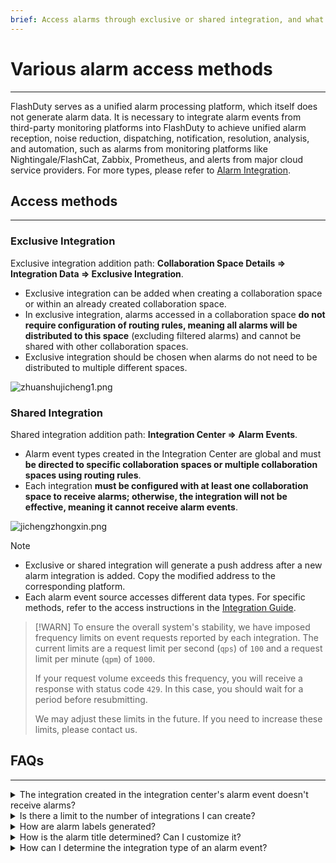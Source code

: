 ```yaml
---
brief: Access alarms through exclusive or shared integration, and what is the difference between exclusive and shared integration?
---
```


# Various alarm access methods

---


FlashDuty serves as a unified alarm processing platform, which itself does not generate alarm data. It is necessary to integrate alarm events from third-party monitoring platforms into FlashDuty to achieve unified alarm reception, noise reduction, dispatching, notification, resolution, analysis, and automation, such as alarms from monitoring platforms like Nightingale/FlashCat, Zabbix, Prometheus, and alerts from major cloud service providers. For more types, please refer to [Alarm Integration](https://docs.flashcat.cloud/zh/flashduty/custom-alert-integration-guide).


## Access methods
---

### Exclusive Integration
Exclusive integration addition path: **Collaboration Space Details => Integration Data => Exclusive Integration**.
- Exclusive integration can be added when creating a collaboration space or within an already created collaboration space.
- In exclusive integration, alarms accessed in a collaboration space **do not require configuration of routing rules, meaning all alarms will be distributed to this space** (excluding filtered alarms) and cannot be shared with other collaboration spaces.
- Exclusive integration should be chosen when alarms do not need to be distributed to multiple different spaces.

![zhuanshujicheng1.png](https://fcdoc.github.io/img/OjUArE19Yq2a3UdlhEmLR_3NvXfy2pvEnGf2ZYBpIxE.avif)

### Shared Integration
Shared integration addition path: **Integration Center => Alarm Events**.
- Alarm event types created in the Integration Center are global and must **be directed to specific collaboration spaces or multiple collaboration spaces using routing rules**.
- Each integration **must be configured with at least one collaboration space to receive alarms; otherwise, the integration will not be effective, meaning it cannot receive alarm events**.


![jichengzhongxin.png](https://fcdoc.github.io/img/Ag1OnefntjpAjD-qq6fCgotIHvpQl1F-G2kc9VC7WAs.avif)

> [!NOTE]
> - Exclusive or shared integration will generate a push address after a new alarm integration is added. Copy the modified address to the corresponding platform.
> - Each alarm event source accesses different data types. For specific methods, refer to the access instructions in the [Integration Guide](https://docs.flashcat.cloud/zh/flashduty/custom-alert-integration-guide).

> [!WARN]
> To ensure the overall system's stability, we have imposed frequency limits on event requests reported by each integration. The current limits are a request limit per second (`qps`) of `100` and a request limit per minute (`qpm`) of `1000`.
>
> If your request volume exceeds this frequency, you will receive a response with status code `429`. In this case, you should wait for a period before resubmitting.
>
> We may adjust these limits in the future. If you need to increase these limits, please contact us.

## FAQs
---

<details><summary>The integration created in the integration center's alarm event doesn't receive alarms?</summary> 1. Please confirm if routing is configured. 2. Please confirm if the source platform is triggering alarm events and generating alarms.</details>

<details><summary>Is there a limit to the number of integrations I can create?</summary> There are currently no restrictions.</details>

<details><summary>How are alarm labels generated?</summary> Flashduty adopts an all-inclusive approach for each integration, incorporating all crucial information into tags, descriptions, or titles. If you wish to dynamically generate additional labels based on this, please configure tag enrichment rules. For detailed instructions, refer to: https://docs.flashcat.cloud/zh/flashduty/label-enrichment-settings</details>

<details><summary>How is the alarm title determined? Can I customize it?</summary> Flashduty employs a specific title generation method for each integration, typically combining "policy name / alarm object". If you want to customize the title generation rules, please refer to: https://docs.flashcat.cloud/zh/flashduty/customize-incident-attrs</details>

<details><summary>How can I determine the integration type of an alarm event?</summary> Click "Fault" -> Enter Fault Details -> Associated Alarm -> Alarm Source.</details>